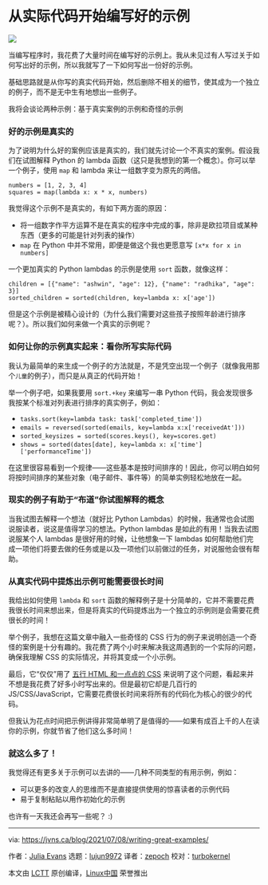 [#]: subject: "Write good examples by starting with real code"
[#]: via: "https://jvns.ca/blog/2021/07/08/writing-great-examples/"
[#]: author: "Julia Evans https://jvns.ca/"
[#]: collector: "lujun9972"
[#]: translator: "zepoch"
[#]: reviewer: "turbokernel"
[#]: publisher: "wxy"
[#]: url: "https://linux.cn/article-13595-1.html"

从实际代码开始编写好的示例
======

![](https://img.linux.net.cn/data/attachment/album/202107/18/231616z1hhcerhrk3wzwkr.jpg)

当编写程序时，我花费了大量时间在编写好的示例上。我从未见过有人写过关于如何写出好的示例，所以我就写了一下如何写出一份好的示例。

基础思路就是从你写的真实代码开始，然后删除不相关的细节，使其成为一个独立的例子，而不是无中生有地想出一些例子。

我将会谈论两种示例：基于真实案例的示例和奇怪的示例

### 好的示例是真实的

为了说明为什么好的案例应该是真实的，我们就先讨论一个不真实的案例。假设我们在试图解释 Python 的 lambda 函数（这只是我想到的第一个概念）。你可以举一个例子，使用 `map` 和 lambda 来让一组数字变为原先的两倍。

```
numbers = [1, 2, 3, 4]
squares = map(lambda x: x * x, numbers)
```

我觉得这个示例不是真实的，有如下两方面的原因：

  * 将一组数字作平方运算不是在真实的程序中完成的事，除非是欧拉项目或某种东西（更多的可能是针对列表的操作）
  * `map` 在 Python 中并不常用，即便是做这个我也更愿意写 `[x*x for x in numbers]` 

一个更加真实的 Python lambdas 的示例是使用 `sort` 函数，就像这样：

```
children = [{"name": "ashwin", "age": 12}, {"name": "radhika", "age": 3}]
sorted_children = sorted(children, key=lambda x: x['age'])
```

但是这个示例是被精心设计的（为什么我们需要对这些孩子按照年龄进行排序呢？）。所以我们如何来做一个真实的示例呢？

### 如何让你的示例真实起来：看你所写实际代码

我认为最简单的来生成一个例子的方法就是，不是凭空出现一个例子（就像我用那个`儿童`的例子），而只是从真正的代码开始！

举一个例子吧，如果我要用 `sort.+key` 来编写一串 Python 代码，我会发现很多我按某个标准对列表进行排序的真实例子，例如：

  * `tasks.sort(key=lambda task: task['completed_time'])`
  * `emails = reversed(sorted(emails, key=lambda x:x['receivedAt']))`
  * `sorted_keysizes = sorted(scores.keys(), key=scores.get)`
  * `shows = sorted(dates[date], key=lambda x: x['time']['performanceTime'])`

在这里很容易看到一个规律——这些基本是按时间排序的！因此，你可以明白如何将按时间排序的某些对象（电子邮件、事件等）的简单实例轻松地放在一起。

### 现实的例子有助于“布道”你试图解释的概念

当我试图去解释一个想法（就好比 Python Lambdas）的时候，我通常也会试图说服读者，说这是值得学习的想法。Python lambdas 是如此的有用！当我去试图说服某个人 lambdas 是很好用的时候，让他想象一下 lambdas 如何帮助他们完成一项他们将要去做的任务或是以及一项他们以前做过的任务，对说服他会很有帮助。

### 从真实代码中提炼出示例可能需要很长时间

我给出如何使用 `lambda` 和 `sort` 函数的解释例子是十分简单的，它并不需要花费我很长时间来想出来，但是将真实的代码提炼出为一个独立的示例则是会需要花费很长的时间！

举个例子，我想在这篇文章中融入一些奇怪的 CSS 行为的例子来说明创造一个奇怪的案例是十分有趣的。我花费了两个小时来解决我这周遇到的一个实际的问题，确保我理解 CSS 的实际情况，并将其变成一个小示例。

最后，它“仅仅”用了 [五行 HTML 和一点点的 CSS][1] 来说明了这个问题，看起来并不想是我花费了好多小时写出来的。但是最初它却是几百行的 JS/CSS/JavaScript，它需要花费很长时间来将所有的代码化为核心的很少的代码。

但我认为花点时间把示例讲得非常简单明了是值得的——如果有成百上千的人在读你的示例，你就节省了他们这么多时间！

### 就这么多了！

我觉得还有更多关于示例可以去讲的——几种不同类型的有用示例，例如：

  * 可以更多的改变人的思维而不是直接提供使用的惊喜读者的示例代码
  * 易于复制粘贴以用作初始化的示例

也许有一天我还会再写一些呢？ :)

--------------------------------------------------------------------------------

via: https://jvns.ca/blog/2021/07/08/writing-great-examples/

作者：[Julia Evans][a]
选题：[lujun9972][b]
译者：[zepoch](https://github.com/zepoch)
校对：[turbokernel](https://github.com/turbokernel)

本文由 [LCTT](https://github.com/LCTT/TranslateProject) 原创编译，[Linux中国](https://linux.cn/) 荣誉推出

[a]: https://jvns.ca/
[b]: https://github.com/lujun9972
[1]: https://codepen.io/wizardzines/pen/0eda7725a46c919dcfdd3fa80aff3d41

